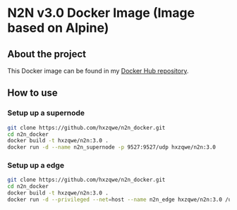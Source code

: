 # N2N v3.0 Docker Image (Image based on Alpine)
## About the project

This Docker image can be found in my [Docker Hub repository](https://hub.docker.com/r/hxzqwe/n2n). 

## How to use

### Setup up a supernode

```sh
git clone https://github.com/hxzqwe/n2n_docker.git
cd n2n_docker
docker build -t hxzqwe/n2n:3.0 .
docker run -d --name n2n_supernode -p 9527:9527/udp hxzqwe/n2n:3.0
```

### Setup up a edge

```sh
git clone https://github.com/hxzqwe/n2n_docker.git
cd n2n_docker
docker build -t hxzqwe/n2n:3.0 .
docker run -d --privileged --net=host --name n2n_edge hxzqwe/n2n:3.0 /usr/sbin/edge -c mynetwork -k mysecretpass -a 192.168.100.2 -l supernode.ntop.org:9527 -f
```


